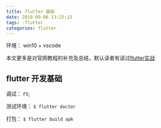 ```yaml
---
title: flutter 基础
date: 2019-09-06 13:25:13
tags: -flutter
categories: flutter
---
```


<!-- more -->

环境： win10 + vscode

本文更多是对官网教程的补充及总结，默认读者有读过[flutter实战](https://book.flutterchina.club/)

## flutter 开发基础

调试： `F5`;

测试环境： `$ flutter doctor`

打包： `$ flutter build apk `